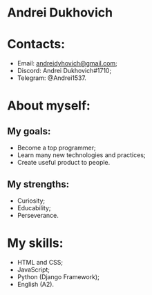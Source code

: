# Andrei Dukhovich 

# Contacts:
* Email: andreidyhovich@gmail.com;
* Discord: Andrei Dukhovich#1710;
* Telegram: @Andrei1537.

# About myself:
## My goals:
- Become a top programmer;
- Learn many new technologies and practices;
- Create useful product to people.
## My strengths:
- Curiosity;
- Educability;
- Perseverance.

# My skills:
+ HTML and CSS;
+ JavaScript;
+ Python (Django Framework);
+ English (A2).
